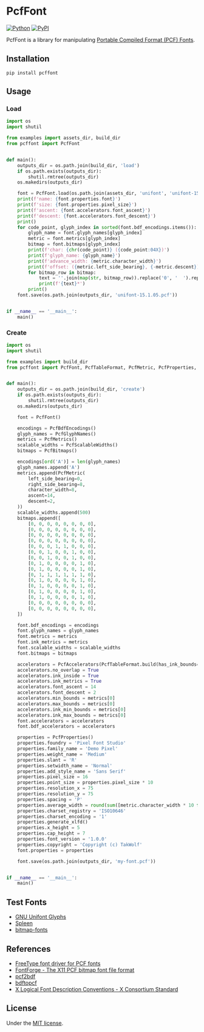 # PcfFont

[![Python](https://img.shields.io/badge/python-3.11-brightgreen)](https://www.python.org)
[![PyPI](https://img.shields.io/pypi/v/pcffont)](https://pypi.org/project/pcffont/)

PcfFont is a library for manipulating [Portable Compiled Format (PCF) Fonts](https://en.wikipedia.org/wiki/Portable_Compiled_Format).

## Installation

```shell
pip install pcffont
```

## Usage

### Load

```python
import os
import shutil

from examples import assets_dir, build_dir
from pcffont import PcfFont


def main():
    outputs_dir = os.path.join(build_dir, 'load')
    if os.path.exists(outputs_dir):
        shutil.rmtree(outputs_dir)
    os.makedirs(outputs_dir)

    font = PcfFont.load(os.path.join(assets_dir, 'unifont', 'unifont-15.1.05.pcf'))
    print(f'name: {font.properties.font}')
    print(f'size: {font.properties.pixel_size}')
    print(f'ascent: {font.accelerators.font_ascent}')
    print(f'descent: {font.accelerators.font_descent}')
    print()
    for code_point, glyph_index in sorted(font.bdf_encodings.items()):
        glyph_name = font.glyph_names[glyph_index]
        metric = font.metrics[glyph_index]
        bitmap = font.bitmaps[glyph_index]
        print(f'char: {chr(code_point)} ({code_point:04X})')
        print(f'glyph_name: {glyph_name}')
        print(f'advance_width: {metric.character_width}')
        print(f'offset: ({metric.left_side_bearing}, {-metric.descent})')
        for bitmap_row in bitmap:
            text = ''.join(map(str, bitmap_row)).replace('0', '  ').replace('1', '██')
            print(f'{text}*')
        print()
    font.save(os.path.join(outputs_dir, 'unifont-15.1.05.pcf'))


if __name__ == '__main__':
    main()
```

### Create

```python
import os
import shutil

from examples import build_dir
from pcffont import PcfFont, PcfTableFormat, PcfMetric, PcfProperties, PcfAccelerators, PcfMetrics, PcfBitmaps, PcfBdfEncodings, PcfScalableWidths, PcfGlyphNames


def main():
    outputs_dir = os.path.join(build_dir, 'create')
    if os.path.exists(outputs_dir):
        shutil.rmtree(outputs_dir)
    os.makedirs(outputs_dir)

    font = PcfFont()

    encodings = PcfBdfEncodings()
    glyph_names = PcfGlyphNames()
    metrics = PcfMetrics()
    scalable_widths = PcfScalableWidths()
    bitmaps = PcfBitmaps()

    encodings[ord('A')] = len(glyph_names)
    glyph_names.append('A')
    metrics.append(PcfMetric(
        left_side_bearing=0,
        right_side_bearing=8,
        character_width=8,
        ascent=14,
        descent=2,
    ))
    scalable_widths.append(500)
    bitmaps.append([
        [0, 0, 0, 0, 0, 0, 0, 0],
        [0, 0, 0, 0, 0, 0, 0, 0],
        [0, 0, 0, 0, 0, 0, 0, 0],
        [0, 0, 0, 0, 0, 0, 0, 0],
        [0, 0, 0, 1, 1, 0, 0, 0],
        [0, 0, 1, 0, 0, 1, 0, 0],
        [0, 0, 1, 0, 0, 1, 0, 0],
        [0, 1, 0, 0, 0, 0, 1, 0],
        [0, 1, 0, 0, 0, 0, 1, 0],
        [0, 1, 1, 1, 1, 1, 1, 0],
        [0, 1, 0, 0, 0, 0, 1, 0],
        [0, 1, 0, 0, 0, 0, 1, 0],
        [0, 1, 0, 0, 0, 0, 1, 0],
        [0, 1, 0, 0, 0, 0, 1, 0],
        [0, 0, 0, 0, 0, 0, 0, 0],
        [0, 0, 0, 0, 0, 0, 0, 0],
    ])

    font.bdf_encodings = encodings
    font.glyph_names = glyph_names
    font.metrics = metrics
    font.ink_metrics = metrics
    font.scalable_widths = scalable_widths
    font.bitmaps = bitmaps

    accelerators = PcfAccelerators(PcfTableFormat.build(has_ink_bounds=True))
    accelerators.no_overlap = True
    accelerators.ink_inside = True
    accelerators.ink_metrics = True
    accelerators.font_ascent = 14
    accelerators.font_descent = 2
    accelerators.min_bounds = metrics[0]
    accelerators.max_bounds = metrics[0]
    accelerators.ink_min_bounds = metrics[0]
    accelerators.ink_max_bounds = metrics[0]
    font.accelerators = accelerators
    font.bdf_accelerators = accelerators

    properties = PcfProperties()
    properties.foundry = 'Pixel Font Studio'
    properties.family_name = 'Demo Pixel'
    properties.weight_name = 'Medium'
    properties.slant = 'R'
    properties.setwidth_name = 'Normal'
    properties.add_style_name = 'Sans Serif'
    properties.pixel_size = 16
    properties.point_size = properties.pixel_size * 10
    properties.resolution_x = 75
    properties.resolution_y = 75
    properties.spacing = 'P'
    properties.average_width = round(sum([metric.character_width * 10 for metric in font.metrics]) / len(font.metrics))
    properties.charset_registry = 'ISO10646'
    properties.charset_encoding = '1'
    properties.generate_xlfd()
    properties.x_height = 5
    properties.cap_height = 7
    properties.font_version = '1.0.0'
    properties.copyright = 'Copyright (c) TakWolf'
    font.properties = properties

    font.save(os.path.join(outputs_dir, 'my-font.pcf'))


if __name__ == '__main__':
    main()
```

## Test Fonts

- [GNU Unifont Glyphs](https://unifoundry.com/unifont/index.html)
- [Spleen](https://github.com/fcambus/spleen)
- [bitmap-fonts](https://github.com/masaeedu/bitmap-fonts)

## References

- [FreeType font driver for PCF fonts](https://github.com/freetype/freetype/tree/master/src/pcf)
- [FontForge - The X11 PCF bitmap font file format](https://fontforge.org/docs/techref/pcf-format.html)
- [pcf2bdf](https://github.com/ganaware/pcf2bdf)
- [bdftopcf](https://gitlab.freedesktop.org/xorg/util/bdftopcf)
- [X Logical Font Description Conventions - X Consortium Standard](https://www.x.org/releases/current/doc/xorg-docs/xlfd/xlfd.html)

## License

Under the [MIT license](LICENSE).
